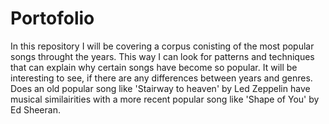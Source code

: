 # Portofolio
 
 In this repository I will be covering a corpus conisting of the most popular songs throught the years. This way I can look for patterns and techniques that can explain why certain songs have become so popular. It will be interesting to see, if there are any differences between years and genres. Does an old popular song like 'Stairway to heaven' by Led Zeppelin have musical similairities with a more recent popular song like 'Shape of You' by Ed Sheeran.
